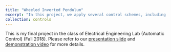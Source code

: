 ```yaml
---
title: "Wheeled Inverted Pendulum"
excerpt: "In this project, we apply several control schemes, including PID control, to the inverted pendulum. We analyze the system's characteristics to enhance its performance, aiming to shorten the settling time and minimize the steady-state error.<br/><img src='/images/inverted.png'>"
collection: controls
---
```



This is my final project in the class of Electrical Engineering Lab (Automatic Control) (Fall 2018). 
Please refer to our [presentation slide](http://twwang97.github.io/files/presentation_inverted.pdf) and [demonstration video](https://youtu.be/Kn8Ok2zyNI4) for more details. 